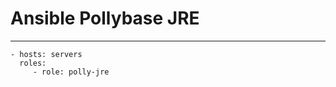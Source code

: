 Ansible Pollybase JRE
=========

----------------
    - hosts: servers
      roles:
         - role: polly-jre

